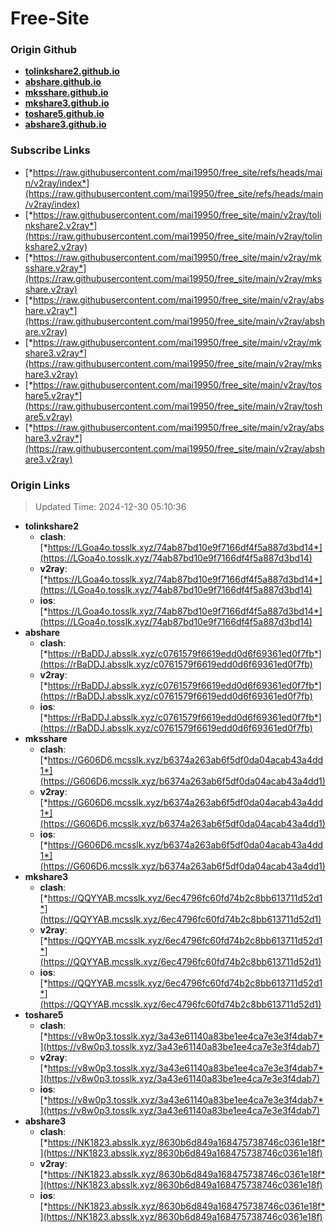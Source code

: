 # Free-Site

### Origin Github

- [**tolinkshare2.github.io**](https://github.com/tolinkshare2/tolinkshare2.github.io)
- [**abshare.github.io**](https://github.com/abshare/abshare.github.io)
- [**mksshare.github.io**](https://github.com/mksshare/mksshare.github.io)
- [**mkshare3.github.io**](https://github.com/mkshare3/mkshare3.github.io)
- [**toshare5.github.io**](https://github.com/toshare5/toshare5.github.io)
- [**abshare3.github.io**](https://github.com/abshare3/abshare3.github.io)

### Subscribe Links

- [*https://raw.githubusercontent.com/mai19950/free_site/refs/heads/main/v2ray/index*](https://raw.githubusercontent.com/mai19950/free_site/refs/heads/main/v2ray/index)
- [*https://raw.githubusercontent.com/mai19950/free_site/main/v2ray/tolinkshare2.v2ray*](https://raw.githubusercontent.com/mai19950/free_site/main/v2ray/tolinkshare2.v2ray)
- [*https://raw.githubusercontent.com/mai19950/free_site/main/v2ray/mksshare.v2ray*](https://raw.githubusercontent.com/mai19950/free_site/main/v2ray/mksshare.v2ray)
- [*https://raw.githubusercontent.com/mai19950/free_site/main/v2ray/abshare.v2ray*](https://raw.githubusercontent.com/mai19950/free_site/main/v2ray/abshare.v2ray)
- [*https://raw.githubusercontent.com/mai19950/free_site/main/v2ray/mkshare3.v2ray*](https://raw.githubusercontent.com/mai19950/free_site/main/v2ray/mkshare3.v2ray)
- [*https://raw.githubusercontent.com/mai19950/free_site/main/v2ray/toshare5.v2ray*](https://raw.githubusercontent.com/mai19950/free_site/main/v2ray/toshare5.v2ray)
- [*https://raw.githubusercontent.com/mai19950/free_site/main/v2ray/abshare3.v2ray*](https://raw.githubusercontent.com/mai19950/free_site/main/v2ray/abshare3.v2ray)

### Origin Links

> Updated Time: 2024-12-30 05:10:36

- **tolinkshare2**
  - **clash**: [*https://LGoa4o.tosslk.xyz/74ab87bd10e9f7166df4f5a887d3bd14*](https://LGoa4o.tosslk.xyz/74ab87bd10e9f7166df4f5a887d3bd14)
  - **v2ray**: [*https://LGoa4o.tosslk.xyz/74ab87bd10e9f7166df4f5a887d3bd14*](https://LGoa4o.tosslk.xyz/74ab87bd10e9f7166df4f5a887d3bd14)
  - **ios**: [*https://LGoa4o.tosslk.xyz/74ab87bd10e9f7166df4f5a887d3bd14*](https://LGoa4o.tosslk.xyz/74ab87bd10e9f7166df4f5a887d3bd14)
- **abshare**
  - **clash**: [*https://rBaDDJ.absslk.xyz/c0761579f6619edd0d6f69361ed0f7fb*](https://rBaDDJ.absslk.xyz/c0761579f6619edd0d6f69361ed0f7fb)
  - **v2ray**: [*https://rBaDDJ.absslk.xyz/c0761579f6619edd0d6f69361ed0f7fb*](https://rBaDDJ.absslk.xyz/c0761579f6619edd0d6f69361ed0f7fb)
  - **ios**: [*https://rBaDDJ.absslk.xyz/c0761579f6619edd0d6f69361ed0f7fb*](https://rBaDDJ.absslk.xyz/c0761579f6619edd0d6f69361ed0f7fb)
- **mksshare**
  - **clash**: [*https://G606D6.mcsslk.xyz/b6374a263ab6f5df0da04acab43a4dd1*](https://G606D6.mcsslk.xyz/b6374a263ab6f5df0da04acab43a4dd1)
  - **v2ray**: [*https://G606D6.mcsslk.xyz/b6374a263ab6f5df0da04acab43a4dd1*](https://G606D6.mcsslk.xyz/b6374a263ab6f5df0da04acab43a4dd1)
  - **ios**: [*https://G606D6.mcsslk.xyz/b6374a263ab6f5df0da04acab43a4dd1*](https://G606D6.mcsslk.xyz/b6374a263ab6f5df0da04acab43a4dd1)
- **mkshare3**
  - **clash**: [*https://QQYYAB.mcsslk.xyz/6ec4796fc60fd74b2c8bb613711d52d1*](https://QQYYAB.mcsslk.xyz/6ec4796fc60fd74b2c8bb613711d52d1)
  - **v2ray**: [*https://QQYYAB.mcsslk.xyz/6ec4796fc60fd74b2c8bb613711d52d1*](https://QQYYAB.mcsslk.xyz/6ec4796fc60fd74b2c8bb613711d52d1)
  - **ios**: [*https://QQYYAB.mcsslk.xyz/6ec4796fc60fd74b2c8bb613711d52d1*](https://QQYYAB.mcsslk.xyz/6ec4796fc60fd74b2c8bb613711d52d1)
- **toshare5**
  - **clash**: [*https://v8w0p3.tosslk.xyz/3a43e61140a83be1ee4ca7e3e3f4dab7*](https://v8w0p3.tosslk.xyz/3a43e61140a83be1ee4ca7e3e3f4dab7)
  - **v2ray**: [*https://v8w0p3.tosslk.xyz/3a43e61140a83be1ee4ca7e3e3f4dab7*](https://v8w0p3.tosslk.xyz/3a43e61140a83be1ee4ca7e3e3f4dab7)
  - **ios**: [*https://v8w0p3.tosslk.xyz/3a43e61140a83be1ee4ca7e3e3f4dab7*](https://v8w0p3.tosslk.xyz/3a43e61140a83be1ee4ca7e3e3f4dab7)
- **abshare3**
  - **clash**: [*https://NK1823.absslk.xyz/8630b6d849a168475738746c0361e18f*](https://NK1823.absslk.xyz/8630b6d849a168475738746c0361e18f)
  - **v2ray**: [*https://NK1823.absslk.xyz/8630b6d849a168475738746c0361e18f*](https://NK1823.absslk.xyz/8630b6d849a168475738746c0361e18f)
  - **ios**: [*https://NK1823.absslk.xyz/8630b6d849a168475738746c0361e18f*](https://NK1823.absslk.xyz/8630b6d849a168475738746c0361e18f)
